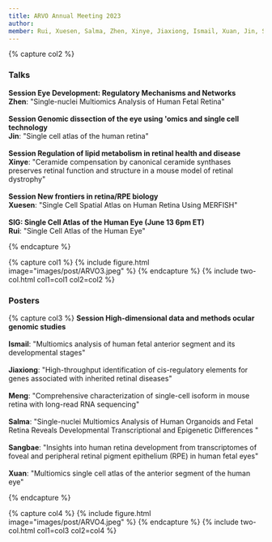 ```yaml
---
title: ARVO Annual Meeting 2023
author: 
member: Rui, Xuesen, Salma, Zhen, Xinye, Jiaxiong, Ismail, Xuan, Jin, Sangbae, Meng
---
```



{% capture col2 %} 
### Talks
<b>Session Eye Development: Regulatory Mechanisms and Networks</b>
<br><b>Zhen</b>: "Single-nuclei Multiomics Analysis of Human Fetal Retina" <br><br>
<b>Session Genomic dissection of the eye using 'omics and single cell technology</b>
<br><b>Jin</b>: "Single cell atlas of the human retina" <br><br>
<b>Session Regulation of lipid metabolism in retinal health and disease</b>
<br><b>Xinye</b>: "Ceramide compensation by canonical ceramide synthases preserves retinal function and structure in a mouse model of retinal dystrophy" <br><br>
<b>Session New frontiers in retina/RPE biology</b>
<br><b>Xuesen</b>: "Single Cell Spatial Atlas on Human Retina Using MERFISH" <br><br>
<b>SIG: Single Cell Atlas of the Human Eye (June 13 6pm ET)</b>
<br><b>Rui</b>: "Single Cell Atlas of the Human Eye"

{% endcapture %}

{% capture col1 %}
{%
  include figure.html
  image="images/post/ARVO3.jpeg"
%}
{% endcapture %}
{% include two-col.html col1=col1 col2=col2 %}



### Posters
{% capture col3 %} 
<b>Session High-dimensional data and methods ocular genomic studies</b><br>
<br><b>Ismail</b>: "Multiomics analysis of human fetal anterior segment and its developmental stages"<br>
<br><b>Jiaxiong</b>: "High-throughput identification of cis-regulatory elements for genes associated with inherited retinal diseases"<br>
<br><b>Meng</b>: "Comprehensive characterization of single-cell isoform in mouse retina with long-read RNA sequencing"<br>
<br><b>Salma</b>: "Single-nuclei Multiomics Analysis of Human Organoids and Fetal Retina Reveals Developmental Transcriptional and Epigenetic Differences "<br>
<br><b>Sangbae</b>: "Insights into human retina development from transcriptomes of foveal and peripheral retinal pigment epithelium (RPE) in human fetal eyes"<br>
<br><b>Xuan</b>: "Multiomics single cell atlas of the anterior segment of the human eye"<br>

{% endcapture %}

{% capture col4 %}
{%
  include figure.html
  image="images/post/ARVO4.jpeg"
%}
{% endcapture %}
{% include two-col.html col1=col3 col2=col4 %}
